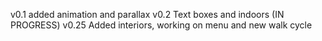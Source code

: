 v0.1 added animation and parallax
v0.2 Text boxes and indoors (IN PROGRESS)
v0.25 Added interiors, working on menu and new walk cycle
